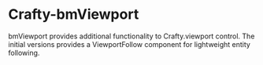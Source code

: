 Crafty-bmViewport
=================

bmViewport provides additional functionality to Crafty.viewport control. The initial versions provides a ViewportFollow component for lightweight entity following.